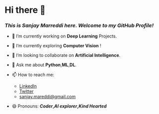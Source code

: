 # Hi there 👋

### *This is Sanjay Marreddi here. Welcome to my GitHub Profile!*

- 🔭 I’m currently working on **Deep Learning** Projects.
- 🌱 I’m currently exploring **Computer Vision** !
- 👯 I’m looking to collaborate on **Artificial Intelligence**.
- 💬 Ask me about **Python**,**ML**,**DL**.
- 📫 How to reach me: 
     - [LinkedIn](https://www.linkedin.com/in/sanjay-marreddi-0970781a0/)
     - [Twitter](https://twitter.com/Sanjay_Marreddi)
     - sanjay.mareddi@gmail.com
   
   
- 😄 Pronouns: ***Coder*,*AI explorer*,*Kind Hearted***

